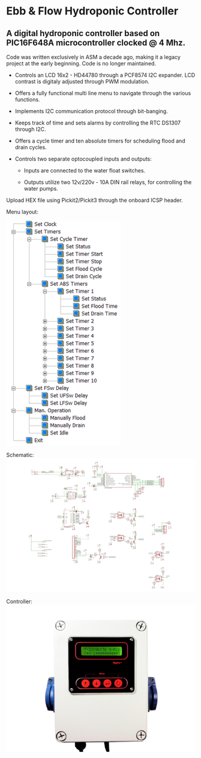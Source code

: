 # Ebb & Flow Hydroponic Controller
## A digital hydroponic controller based on PIC16F648A microcontroller clocked @ 4 Mhz.

Code was written exclusively in ASM a decade ago, making it a legacy project at the early beginning. Code is no longer maintained.

* Controls an LCD 16x2 - HD44780 through a PCF8574 I2C expander. LCD contrast is digitaly adjusted through PWM modulation.

* Offers a fully functional multi line menu to navigate through the various functions.

* Implements I2C communication protocol through bit-banging.

* Keeps track of time and sets alarms by controlling the RTC DS1307 through I2C.

* Offers a cycle timer and ten absolute timers for scheduling flood and drain cycles.

* Controls two separate optocoupled inputs and outputs:

  * Inputs are connected to the water float switches.

  * Outputs utilize two 12v/220v - 10A DIN rail relays, for controlling the water pumps.


Upload HEX file using Pickit2/Pickit3 through the onboard ICSP header.

Menu layout:

![image](https://github.com/pargyropoulos/Ebb_n_Flow_Hydro_Controller/blob/e2949b570f0ded50d0145d5d1af71eb2ecad39cb/Pics/menu_layout.png)

Schematic:
![image](https://github.com/pargyropoulos/Ebb_n_Flow_Hydro_Controller/blob/aaa3a61dfd625b33cdeaa33ab16f7a8a368f2810/PCB/shcematic.png)

Controller:
![image](https://github.com/pargyropoulos/Ebb_n_Flow_Hydro_Controller/blob/9ff3d1329e1bc9a0977c6857cad7bdf9199440c7/Pics/Upper_side.jpg)
